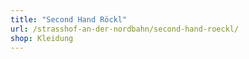 ```yaml
---
title: "Second Hand Röckl"
url: /strasshof-an-der-nordbahn/second-hand-roeckl/
shop: Kleidung
---
```

